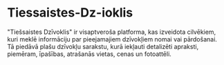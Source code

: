 # Tiessaistes-Dz-ioklis
"Tiešsaistes Dzīvoklis" ir visaptveroša platforma, kas izveidota cilvēkiem, kuri meklē informāciju par pieejamajiem dzīvokļiem nomai vai pārdošanai. Tā piedāvā plašu dzīvokļu sarakstu, kurā iekļauti detalizēti apraksti, piemēram, īpašības, atrašanās vietas, cenas un fotoattēli.
